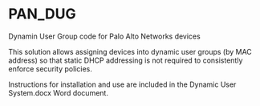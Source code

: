 # PAN_DUG
Dynamin User Group code for Palo Alto Networks devices

This solution allows assigning devices into dynamic user groups (by MAC address) so that static DHCP addressing is not required to consistently enforce security policies.

Instructions for installation and use are included in the Dynamic User System.docx Word document.
